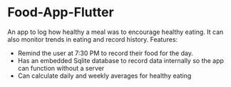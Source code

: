 # Food-App-Flutter
An app to log how healthy a meal was to encourage healthy eating. It can also monitor trends in eating and record history.
Features:
* Remind the user at 7:30 PM to record their food for the day.
* Has an embedded Sqlite database to record data internally so the app can function without a server
* Can calculate daily and weekly averages for healthy eating